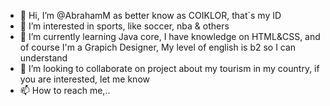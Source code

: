 - 👋 Hi, I’m @AbrahamM as better know as COIKLOR, that`s my ID
- 👀 I’m interested in sports, like soccer, nba & others
- 🌱 I’m currently learning Java core, I have knowledge on HTML&CSS, and of course I'm a Grapich Designer, My level of english is b2 so I can understand 
- 💞️ I’m looking to collaborate on project about my tourism in my country, if you are interested, let me know 
- 📫 How to reach me,..

<!---
Coiklor/Coiklor is a ✨ special ✨ repository because its `README.md` (this file) appears on your GitHub profile.
You can click the Preview link to take a look at your changes.
--->

